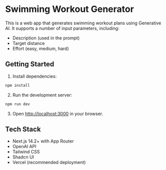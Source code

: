 # Swimming Workout Generator

This is a web app that generates swimming workout plans using Generative AI. It supports a number of input parameters, including:

 - Description (used in the prompt)
 - Target distance
 - Effort (easy, medium, hard)

## Getting Started

1. Install dependencies:

```sh
npm install
```

2. Run the development server:

```sh
npm run dev
```

3. Open [http://localhost:3000](http://localhost:3000) in your browser.

## Tech Stack

- Next.js 14.2+ with App Router
- OpenAI API
- Tailwind CSS
- Shadcn UI
- Vercel (recommended deployment)
